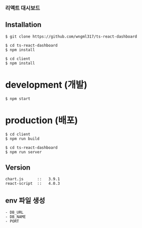 ### 리액트 대시보드

## Installation
```
$ git clone https://github.com/wngml317/ts-react-dashboard

$ cd ts-react-dashboard
$ npm install 

$ cd client
$ npm install
```

# development (개발)
```
$ npm start
```

# production (배포)
```
$ cd client
$ npm run build

$ cd ts-react-dashboard
$ npm run server
```

## Version
```
chart.js      ::   3.9.1
react-script  ::   4.0.3
```

## env 파일 생성
```
- DB_URL
- DB_NAME
- PORT
```
